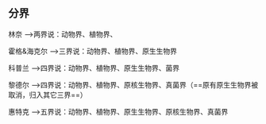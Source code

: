## 分界

林奈 -->两界说：动物界、植物界、

霍格&海克尔 -->三界说：动物界、植物界、原生生物界

科普兰 -->四界说：动物界、植物界、原生生物界、菌界

黎德尔 -->四界说：动物界、植物界、原核生物界、真菌界（==原有原生生物界被取消，归入其它三界==）

惠特克 -->五界说：动物界、植物界、原生生物界、原核生物界、真菌界